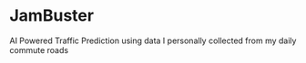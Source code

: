 # JamBuster
AI Powered Traffic Prediction using data I personally collected from my daily commute roads
